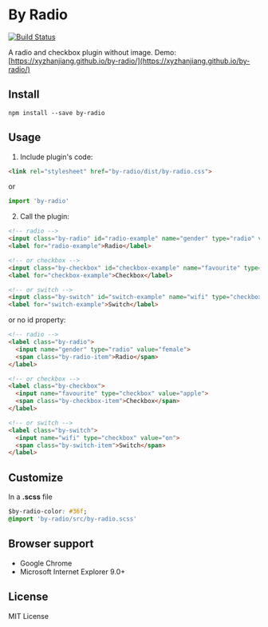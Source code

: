 # By Radio

[![Build Status](https://travis-ci.org/xyzhanjiang/by-radio.svg?branch=master)](https://travis-ci.org/xyzhanjiang/by-radio)

A radio and checkbox plugin without image. Demo: [https://xyzhanjiang.github.io/by-radio/](https://xyzhanjiang.github.io/by-radio/)

## Install

``` shell
npm install --save by-radio
```

## Usage

1. Include plugin's code:

``` html
<link rel="stylesheet" href="by-radio/dist/by-radio.css">
```

or

``` javascript
import 'by-radio'
```

2. Call the plugin:

``` html
<!-- radio -->
<input class="by-radio" id="radio-example" name="gender" type="radio" value="female">
<label for="radio-example">Radio</label>

<!-- or checkbox -->
<input class="by-checkbox" id="checkbox-example" name="favourite" type="checkbox" value="apple">
<label for="checkbox-example">Checkbox</label>

<!-- or switch -->
<input class="by-switch" id="switch-example" name="wifi" type="checkbox" value="on">
<label for="switch-example">Switch</label>
```

or no id property:

``` html
<!-- radio -->
<label class="by-radio">
  <input name="gender" type="radio" value="female">
  <span class="by-radio-item">Radio</span>
</label>

<!-- or checkbox -->
<label class="by-checkbox">
  <input name="favourite" type="checkbox" value="apple">
  <span class="by-checkbox-item">Checkbox</span>
</label>

<!-- or switch -->
<label class="by-switch">
  <input name="wifi" type="checkbox" value="on">
  <span class="by-switch-item">Switch</span>
</label>
```

## Customize

In a **.scss** file

``` css
$by-radio-color: #36f;
@import 'by-radio/src/by-radio.scss'
```

## Browser support

* Google Chrome
* Microsoft Internet Explorer 9.0+

## License

MIT License
